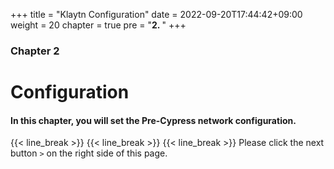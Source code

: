 +++
title = "Klaytn Configuration"
date = 2022-09-20T17:44:42+09:00
weight = 20
chapter = true
pre = "<b>2. </b>"
+++

### Chapter 2

# Configuration

#### In this chapter, you will set the Pre-Cypress network configuration.

{{< line_break >}}
{{< line_break >}}
{{< line_break >}}
Please click the next button ```>``` on the right side of this page.
